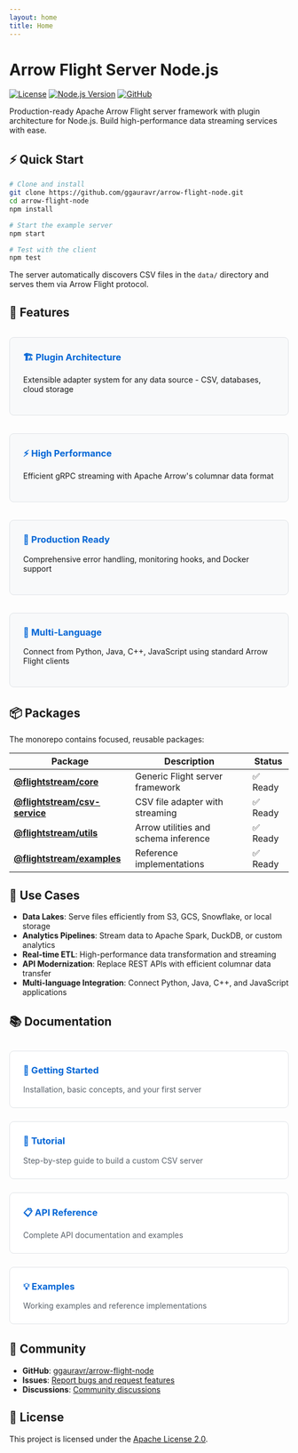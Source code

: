 ```yaml
---
layout: home
title: Home
---
```


# Arrow Flight Server Node.js

[![License](https://img.shields.io/badge/License-Apache%202.0-blue.svg)](https://opensource.org/licenses/Apache-2.0)
[![Node.js Version](https://img.shields.io/badge/node-%3E%3D18.0.0-brightgreen.svg)](https://nodejs.org/)
[![GitHub](https://img.shields.io/github/stars/ggauravr/arrow-flight-node?style=social)](https://github.com/ggauravr/arrow-flight-node)

Production-ready Apache Arrow Flight server framework with plugin architecture for Node.js. Build high-performance data streaming services with ease.

## ⚡ Quick Start

```bash
# Clone and install
git clone https://github.com/ggauravr/arrow-flight-node.git
cd arrow-flight-node
npm install

# Start the example server
npm start

# Test with the client
npm test
```

The server automatically discovers CSV files in the `data/` directory and serves them via Arrow Flight protocol.

## 🚀 Features

<div class="feature-grid">
  <div class="feature">
    <h3>🏗️ Plugin Architecture</h3>
    <p>Extensible adapter system for any data source - CSV, databases, cloud storage</p>
  </div>
  
  <div class="feature">
    <h3>⚡ High Performance</h3>
    <p>Efficient gRPC streaming with Apache Arrow's columnar data format</p>
  </div>
  
  <div class="feature">
    <h3>🔧 Production Ready</h3>
    <p>Comprehensive error handling, monitoring hooks, and Docker support</p>
  </div>
  
  <div class="feature">
    <h3>👥 Multi-Language</h3>
    <p>Connect from Python, Java, C++, JavaScript using standard Arrow Flight clients</p>
  </div>
</div>

## 📦 Packages

The monorepo contains focused, reusable packages:

| Package | Description | Status |
|---------|-------------|--------|
| **[@flightstream/core](https://www.npmjs.com/package/@flightstream/core)** | Generic Flight server framework | ✅ Ready |
| **[@flightstream/csv-service](https://www.npmjs.com/package/@flightstream/csv-service)** | CSV file adapter with streaming | ✅ Ready |
| **[@flightstream/utils](https://www.npmjs.com/package/@flightstream/utils)** | Arrow utilities and schema inference | ✅ Ready |
| **[@flightstream/examples](https://www.npmjs.com/package/@flightstream/examples)** | Reference implementations | ✅ Ready |

## 🎯 Use Cases

- **Data Lakes**: Serve files efficiently from S3, GCS, Snowflake, or local storage
- **Analytics Pipelines**: Stream data to Apache Spark, DuckDB, or custom analytics  
- **Real-time ETL**: High-performance data transformation and streaming
- **API Modernization**: Replace REST APIs with efficient columnar data transfer
- **Multi-language Integration**: Connect Python, Java, C++, and JavaScript applications

## 📚 Documentation

<div class="docs-grid">
  <a href="{{ '/getting-started/' | relative_url }}" class="doc-card">
    <h3>🚀 Getting Started</h3>
    <p>Installation, basic concepts, and your first server</p>
  </a>
  
  <a href="{{ '/tutorial/' | relative_url }}" class="doc-card">
    <h3>📖 Tutorial</h3>
    <p>Step-by-step guide to build a custom CSV server</p>
  </a>
  
  <a href="{{ '/api-reference/' | relative_url }}" class="doc-card">
    <h3>📋 API Reference</h3>
    <p>Complete API documentation and examples</p>
  </a>
  
  <a href="{{ '/examples/' | relative_url }}" class="doc-card">
    <h3>💡 Examples</h3>
    <p>Working examples and reference implementations</p>
  </a>
</div>

## 🤝 Community

- **GitHub**: [ggauravr/arrow-flight-node](https://github.com/ggauravr/arrow-flight-node)
- **Issues**: [Report bugs and request features](https://github.com/ggauravr/arrow-flight-node/issues)
- **Discussions**: [Community discussions](https://github.com/ggauravr/arrow-flight-node/discussions)

## 📄 License

This project is licensed under the [Apache License 2.0](https://github.com/ggauravr/arrow-flight-node/blob/main/LICENSE).

<style>
.feature-grid {
  display: grid;
  grid-template-columns: repeat(auto-fit, minmax(280px, 1fr));
  gap: 2rem;
  margin: 2rem 0;
}

.feature {
  padding: 1.5rem;
  border: 1px solid #e1e4e8;
  border-radius: 8px;
  background: #f8f9fa;
}

.feature h3 {
  margin-top: 0;
  color: #0366d6;
}

.docs-grid {
  display: grid;
  grid-template-columns: repeat(auto-fit, minmax(250px, 1fr));
  gap: 1.5rem;
  margin: 2rem 0;
}

.doc-card {
  display: block;
  padding: 1.5rem;
  border: 1px solid #e1e4e8;
  border-radius: 8px;
  text-decoration: none;
  color: inherit;
  transition: all 0.2s ease;
  background: white;
}

.doc-card:hover {
  border-color: #0366d6;
  box-shadow: 0 4px 12px rgba(0,0,0,0.1);
  transform: translateY(-2px);
}

.doc-card h3 {
  margin-top: 0;
  color: #0366d6;
}

.doc-card p {
  margin-bottom: 0;
  color: #586069;
}
</style> 